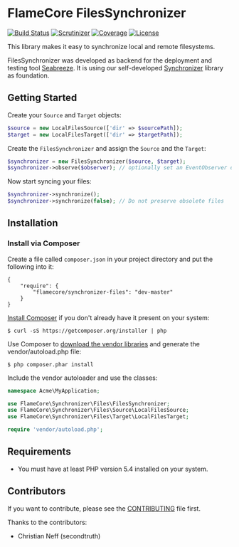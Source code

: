 FlameCore FilesSynchronizer
===========================

[![Build Status](https://img.shields.io/travis/FlameCore/FilesSynchronizer.svg)](https://travis-ci.org/FlameCore/FilesSynchronizer)
[![Scrutinizer](http://img.shields.io/scrutinizer/g/FlameCore/FilesSynchronizer.svg)](https://scrutinizer-ci.com/g/FlameCore/FilesSynchronizer)
[![Coverage](http://img.shields.io/codeclimate/coverage/github/FlameCore/FilesSynchronizer.svg)](https://codeclimate.com/github/FlameCore/FilesSynchronizer/coverage)
[![License](http://img.shields.io/packagist/l/flamecore/synchronizer-files.svg)](https://packagist.org/packages/flamecore/synchronizer-files)

This library makes it easy to synchronize local and remote filesystems.

FilesSynchronizer was developed as backend for the deployment and testing tool [Seabreeze](https://github.com/FlameCore/Seabreeze).
It is using our self-developed [Synchronizer](https://github.com/FlameCore/Synchronizer) library as foundation.


Getting Started
---------------

Create your `Source` and `Target` objects:

```php
$source = new LocalFilesSource(['dir' => $sourcePath]);
$target = new LocalFilesTarget(['dir' => $targetPath]);
```

Create the `FilesSynchronizer` and assign the `Source` and the `Target`: 

```php
$synchronizer = new FilesSynchronizer($source, $target);
$synchronizer->observe($observer); // optionally set an EventObserver object
```

Now start syncing your files:

```php
$synchronizer->synchronize();
$synchronizer->synchronize(false); // Do not preserve obsolete files
```


Installation
------------

### Install via Composer

Create a file called `composer.json` in your project directory and put the following into it:

```
{
    "require": {
        "flamecore/synchronizer-files": "dev-master"
    }
}
```

[Install Composer](https://getcomposer.org/doc/00-intro.md#installation-nix) if you don't already have it present on your system:

    $ curl -sS https://getcomposer.org/installer | php

Use Composer to [download the vendor libraries](https://getcomposer.org/doc/00-intro.md#using-composer) and generate the vendor/autoload.php file:

    $ php composer.phar install

Include the vendor autoloader and use the classes:

```php
namespace Acme\MyApplication;

use FlameCore\Synchronizer\Files\FilesSynchronizer;
use FlameCore\Synchronizer\Files\Source\LocalFilesSource;
use FlameCore\Synchronizer\Files\Target\LocalFilesTarget;

require 'vendor/autoload.php';
```


Requirements
------------

* You must have at least PHP version 5.4 installed on your system.


Contributors
------------

If you want to contribute, please see the [CONTRIBUTING](CONTRIBUTING.md) file first.

Thanks to the contributors:

* Christian Neff (secondtruth)
